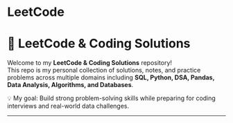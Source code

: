 # LeetCode

# 🚀 LeetCode & Coding Solutions  

Welcome to my **LeetCode & Coding Solutions** repository!  
This repo is my personal collection of solutions, notes, and practice problems across multiple domains including **SQL, Python, DSA, Pandas, Data Analysis, Algorithms, and Databases**.  

💡 My goal: Build strong problem-solving skills while preparing for coding interviews and real-world data challenges.  

---

